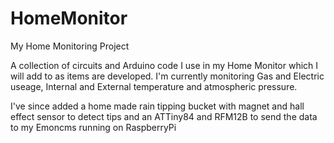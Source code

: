 HomeMonitor
===========

My Home Monitoring Project

A collection of circuits and Arduino code I use in my Home Monitor which I will add to as items are developed.
I'm currently monitoring Gas and Electric useage, Internal and External temperature and atmospheric pressure.

I've since added a home made rain tipping bucket with magnet and hall effect sensor to detect tips and an ATTiny84 and RFM12B to send the data to my Emoncms running on RaspberryPi
